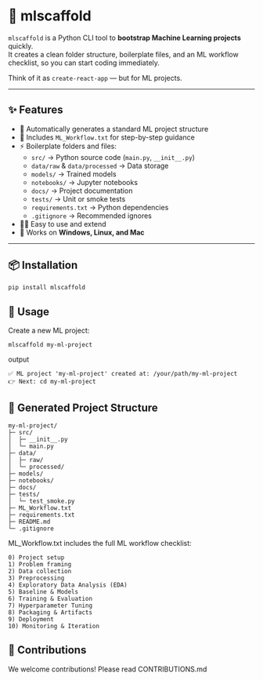# 🚀 mlscaffold

`mlscaffold` is a Python CLI tool to **bootstrap Machine Learning projects** quickly.  
It creates a clean folder structure, boilerplate files, and an ML workflow checklist, so you can start coding immediately.

Think of it as `create-react-app` — but for ML projects.

---

## ✨ Features

- 📂 Automatically generates a standard ML project structure
- 📝 Includes `ML_Workflow.txt` for step-by-step guidance
- ⚡ Boilerplate folders and files:
  - `src/` → Python source code (`main.py`, `__init__.py`)
  - `data/raw` & `data/processed` → Data storage
  - `models/` → Trained models
  - `notebooks/` → Jupyter notebooks
  - `docs/` → Project documentation
  - `tests/` → Unit or smoke tests
  - `requirements.txt` → Python dependencies
  - `.gitignore` → Recommended ignores
- 🧑‍💻 Easy to use and extend
- 🔄 Works on **Windows, Linux, and Mac**

---

## 📦 Installation

```bash
pip install mlscaffold
```

## 🚀 Usage 
Create a new ML project:
```
mlscaffold my-ml-project
```

output
```
✅ ML project 'my-ml-project' created at: /your/path/my-ml-project
👉 Next: cd my-ml-project
```

## 📁 Generated Project Structure

```
my-ml-project/
├─ src/
│  ├─ __init__.py
│  └─ main.py
├─ data/
│  ├─ raw/
│  └─ processed/
├─ models/
├─ notebooks/
├─ docs/
├─ tests/
│  └─ test_smoke.py
├─ ML_Workflow.txt
├─ requirements.txt
├─ README.md
└─ .gitignore
```
ML_Workflow.txt includes the full ML workflow checklist:
```
0) Project setup
1) Problem framing
2) Data collection
3) Preprocessing
4) Exploratory Data Analysis (EDA)
5) Baseline & Models
6) Training & Evaluation
7) Hyperparameter Tuning
8) Packaging & Artifacts
9) Deployment
10) Monitoring & Iteration
```
## 🤝 Contributions
We welcome contributions! Please read CONTRIBUTIONS.md